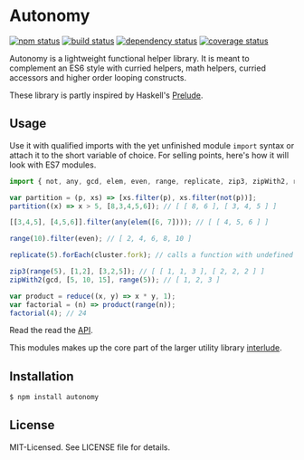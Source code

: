 # Autonomy
[![npm status](http://img.shields.io/npm/v/autonomy.svg)](https://www.npmjs.org/package/autonomy)
[![build status](https://secure.travis-ci.org/clux/autonomy.svg)](http://travis-ci.org/clux/autonomy)
[![dependency status](https://david-dm.org/clux/autonomy.svg)](https://david-dm.org/clux/autonomy)
[![coverage status](http://img.shields.io/coveralls/clux/autonomy.svg)](https://coveralls.io/r/clux/autonomy)

Autonomy is a lightweight functional helper library. It is meant to complement an ES6 style with curried helpers, math helpers, curried accessors and higher order looping constructs.

These library is partly inspired by Haskell's [Prelude](https://hackage.haskell.org/package/base/docs/Prelude.html).

## Usage
Use it with qualified imports with the yet unfinished module `import` syntax or attach it to the short variable of choice. For selling points, here's how it will look with ES7 modules.

```js
import { not, any, gcd, elem, even, range, replicate, zip3, zipWith2, reduce } from 'autonomy'

var partition = (p, xs) => [xs.filter(p), xs.filter(not(p))];
partition((x) => x > 5, [8,3,4,5,6]); // [ [ 8, 6 ], [ 3, 4, 5 ] ]

[[3,4,5], [4,5,6]].filter(any(elem([6, 7]))); // [ [ 4, 5, 6 ] ]

range(10).filter(even); // [ 2, 4, 6, 8, 10 ]

replicate(5).forEach(cluster.fork); // calls a function with undefined arguments

zip3(range(5), [1,2], [3,2,5]); // [ [ 1, 1, 3 ], [ 2, 2, 2 ] ]
zipWith2(gcd, [5, 10, 15], range(5)); // [ 1, 2, 3 ]

var product = reduce((x, y) => x * y, 1);
var factorial = (n) => product(range(n));
factorial(4); // 24
```

Read the read the [API](https://github.com/clux/autonomy/blob/master/api.md).

This modules makes up the core part of the larger utility library [interlude](https://github.com/clux/interlude).

## Installation

```sh
$ npm install autonomy
```

## License
MIT-Licensed. See LICENSE file for details.
